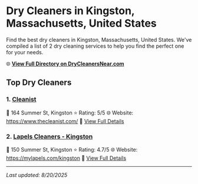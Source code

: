 # Dry Cleaners in Kingston, Massachusetts, United States

Find the best dry cleaners in Kingston, Massachusetts, United States. We've compiled a list of 2 dry cleaning services to help you find the perfect one for your needs.

🌐 **[View Full Directory on DryCleanersNear.com](https://drycleanersnear.com/city/US/Massachusetts/Kingston)**

## Top Dry Cleaners

### 1. [Cleanist](https://drycleanersnear.com/dryCleaner/688193faa2f5b6ba0749a26e/cleanist)
📍 164 Summer St, Kingston
⭐ Rating: 5/5
🌐 Website: https://www.thecleanist.com/
🔗 [View Full Details](https://drycleanersnear.com/dryCleaner/688193faa2f5b6ba0749a26e/cleanist)

### 2. [Lapels Cleaners - Kingston](https://drycleanersnear.com/dryCleaner/68819432a2f5b6ba0749a435/lapels-cleaners-kingston)
📍 150 Summer St, Kingston
⭐ Rating: 4.7/5
🌐 Website: https://mylapels.com/kingston
🔗 [View Full Details](https://drycleanersnear.com/dryCleaner/68819432a2f5b6ba0749a435/lapels-cleaners-kingston)


---

*Last updated: 8/20/2025*
